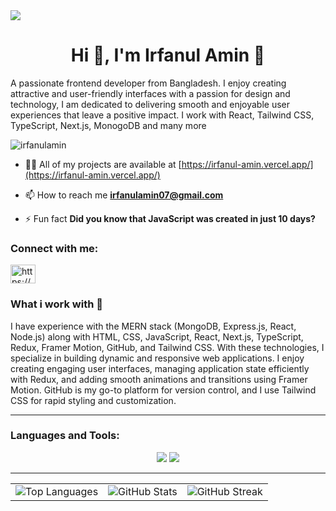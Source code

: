 <a href="https://github.com/Irfanulamin/Irfanulamin">
<img src="https://i.ibb.co.com/dJhq24J/Hello-my-name-is-Irfan-irfanulamin10-gmail-com-3.png" />
</a>
<h1 align="center">Hi 👋, I'm Irfanul Amin 🧑</h1>
<p align="left">A passionate frontend developer from Bangladesh. I enjoy creating attractive and user-friendly interfaces with a passion for design and technology,
I am dedicated to delivering smooth and enjoyable user experiences that leave a positive impact. I work with React, Tailwind CSS, TypeScript, Next.js, MonogoDB and many more</p>

<p align="left"> <img src="https://komarev.com/ghpvc/?username=irfanulamin&label=Profile%20views&color=0e75b6&style=flat" alt="irfanulamin" /> </p>

- 👨‍💻 All of my projects are available at [https://irfanul-amin.vercel.app/](https://irfanul-amin.vercel.app/)

- 📫 How to reach me **irfanulamin07@gmail.com**

- ⚡ Fun fact **Did you know that JavaScript was created in just 10 days?**

<h3 align="left">Connect with me:</h3>
<p align="left">
    <p align="left">
<a href="https://www.linkedin.com/in/irfanul-amin-218b37278/" target="blank"><img align="center" src="https://raw.githubusercontent.com/rahuldkjain/github-profile-readme-generator/master/src/images/icons/Social/linked-in-alt.svg" alt="https://www.linkedin.com/in/irfanul-amin-218b37278/" height="30" width="40" /></a>
</p>
</p>
<ht/>
<h3 align="left">What i work with 🔧</h3>
<p> I have experience with the MERN stack (MongoDB, Express.js, React, Node.js) along with HTML, CSS, JavaScript, React, Next.js, TypeScript, Redux, Framer Motion, GitHub, and Tailwind CSS. With these technologies, I specialize in building dynamic and responsive web applications. I enjoy creating engaging user interfaces, managing application state efficiently with Redux, and adding smooth animations and transitions using Framer Motion. GitHub is my go-to platform for version control, and I use Tailwind CSS for rapid styling and customization.</p>
<hr/>
<h3 align="left">Languages and Tools:</h3>
<div align="center">
    <img src="https://skillicons.dev/icons?i=react,bootstrap,html,css,vscode,github,figma,tailwind,git" />
    <img src="https://skillicons.dev/icons?i=nodejs,javascript,typescript,express,firebase,mongodb,nextjs,redux" /><br>
</div>

<hr/>
 <table border="0" cellspacing="10" cellpadding="0">
        <tr>
            <td><img src="https://github-readme-stats.vercel.app/api/top-langs?username=irfanulamin&show_icons=true&locale=en&layout=compact" alt="Top Languages"></td>
            <td><img src="https://github-readme-stats.vercel.app/api?username=irfanulamin&show_icons=true&locale=en" alt="GitHub Stats"></td>
            <td><img src="https://github-readme-streak-stats.herokuapp.com/?user=irfanulamin" alt="GitHub Streak"></td>
        </tr>
 </table>

